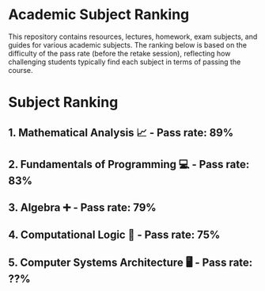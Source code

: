 # Academic Subject Ranking

This repository contains resources, lectures, homework, exam subjects, and guides for various academic subjects. The ranking below is based on the difficulty of the pass rate (before the retake session), reflecting how challenging students typically find each subject in terms of passing the course.

# Subject Ranking

## 1. **Mathematical Analysis** 📈 - Pass rate: 89%
## 2. **Fundamentals of Programming** 💻 - Pass rate: 83%
## 3. **Algebra** ➕ - Pass rate: 79%
## 4. **Computational Logic** 🔢 - Pass rate: 75%
## 5. **Computer Systems Architecture** 🖥️ - Pass rate: ??%

